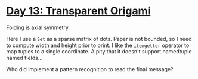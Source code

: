 # [Day 13: Transparent Origami](https://adventofcode.com/2021/day/13)

Folding is axial symmetry.

Here I use a `Set` as a sparse matrix of dots. Paper is not bounded, so I need to compute width and height prior
to print. I like the `itemgetter` operator to map tuples to a single coordinate. A pity that it doesn't support
namedtuple named fields... 

Who did implement a pattern recognition to read the final message?
